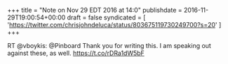 +++
title = "Note on Nov 29 EDT 2016 at 14:0"
publishdate = 2016-11-29T19:00:54+00:00
draft = false
syndicated = [ 'https://twitter.com/chrisjohndeluca/status/803675119730249700?s=20' ]
+++

RT @vboykis: @Pinboard Thank you for writing this. I am speaking out against these, as well. https://t.co/rDRa1dW5bF
